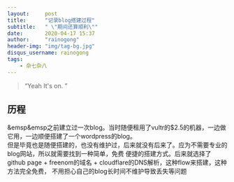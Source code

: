 ```yaml
---
layout:     post
title:      "记录blog搭建过程"
subtitle:   " \"期间还算顺利\""
date:       2020-04-17 15:37
author:     "rainogong"
header-img: "img/tag-bg.jpg"
disqus_username: rainogong
tags:
    - 杂七杂八
---
```


> “Yeah It's on. ”  

## 历程

&emsp&emsp之前建立过一次blog。当时随便租用了vultr的$2.5的机器，一边做它用，一边顺便搭建了一个wordpress的blog。  
但是毕竟也是随便搭建的，也没有维护过，后来就没有后来了。应为不需要专业的blog网站，所以就需要找到一种简单，免费
便捷的搭建方式。后来就选择了github page + freenom的域名 + cloudflare的DNS解析，这种flow来搭建，这种方法完全免费，
不用担心自己的blog长时间不维护导致丢失等问题
